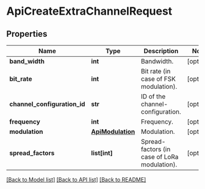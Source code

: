 # ApiCreateExtraChannelRequest

## Properties
Name | Type | Description | Notes
------------ | ------------- | ------------- | -------------
**band_width** | **int** | Bandwidth. | [optional] 
**bit_rate** | **int** | Bit rate (in case of FSK modulation). | [optional] 
**channel_configuration_id** | **str** | ID of the channel-configuration. | [optional] 
**frequency** | **int** | Frequency. | [optional] 
**modulation** | [**ApiModulation**](ApiModulation.md) | Modulation. | [optional] 
**spread_factors** | **list[int]** | Spread-factors (in case of LoRa modulation). | [optional] 

[[Back to Model list]](../README.md#documentation-for-models) [[Back to API list]](../README.md#documentation-for-api-endpoints) [[Back to README]](../README.md)


